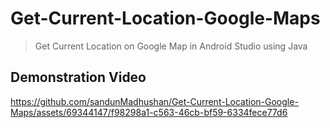 # Get-Current-Location-Google-Maps
> Get Current Location on Google Map in Android Studio using Java

## Demonstration Video

https://github.com/sandunMadhushan/Get-Current-Location-Google-Maps/assets/69344147/f98298a1-c563-46cb-bf59-6334fece77d6

